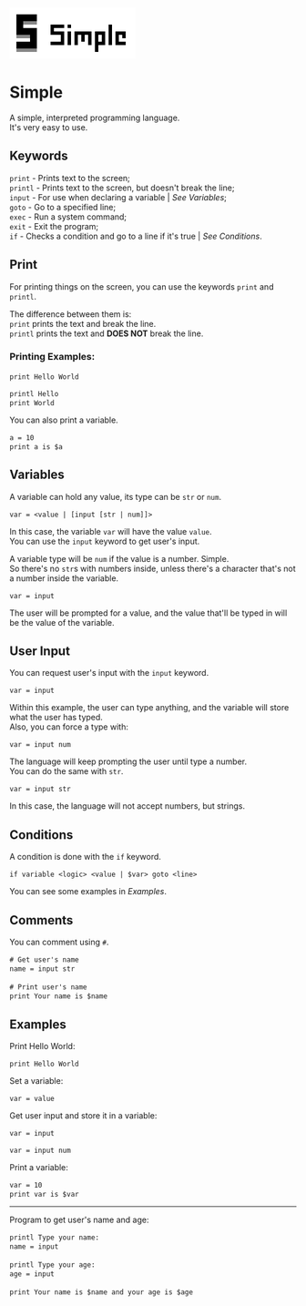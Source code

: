<img src="logo.png">

# Simple

A simple, interpreted programming language. <br>
It's very easy to use.

## Keywords

`print` - Prints text to the screen; <br>
`printl` - Prints text to the screen, but doesn't break the line; <br>
`input` - For use when declaring a variable | _See Variables_; <br>
`goto` - Go to a specified line; <br>
`exec` - Run a system command; <br>
`exit` - Exit the program; <br>
`if` - Checks a condition and go to a line if it's true | _See Conditions_.

## Print

For printing things on the screen, you can use the keywords `print` and `printl`. <br>

The difference between them is: <br>
`print` prints the text and break the line. <br>
`printl` prints the text and **DOES NOT** break the line. <br>

### Printing Examples:

```
print Hello World
```

```
printl Hello
print World
```

You can also print a variable.

```
a = 10
print a is $a
```

## Variables

A variable can hold any value, its type can be `str` or `num`.

```
var = <value | [input [str | num]]>
```

In this case, the variable `var` will have the value `value`. <br>
You can use the `input` keyword to get user's input.

A variable type will be `num` if the value is a number. Simple. <br>
So there's no `str`s with numbers inside, unless there's a character that's not a number inside the variable.

```
var = input
```

The user will be prompted for a value, and the value that'll be typed in will be the value of the variable.

## User Input

You can request user's input with the `input` keyword.

```
var = input
```

Within this example, the user can type anything, and the variable will store what the user has typed. <br>
Also, you can force a type with:

```
var = input num
```

The language will keep prompting the user until type a number. <br>
You can do the same with `str`.

```
var = input str
```

In this case, the language will not accept numbers, but strings.

## Conditions

A condition is done with the `if` keyword.

```
if variable <logic> <value | $var> goto <line>
```

You can see some examples in _Examples_.

## Comments

You can comment using `#`.

```
# Get user's name
name = input str

# Print user's name
print Your name is $name
```

## Examples

Print Hello World:

```
print Hello World
```

Set a variable:

```
var = value
```

Get user input and store it in a variable:

```
var = input
```

```
var = input num
```

Print a variable:

```
var = 10
print var is $var
```

------

Program to get user's name and age:

```
printl Type your name:
name = input

printl Type your age:
age = input

print Your name is $name and your age is $age
```